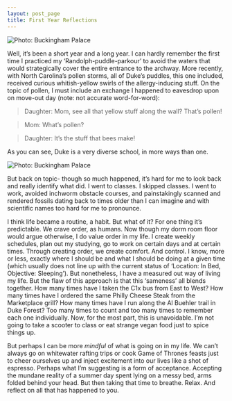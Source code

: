 ```yaml
---
layout: post_page
title: First Year Reflections
---
```


<img alt="Photo: Buckingham Palace" src="http://nmlin.org/Images/2015.05.07/randolpharch.jpg" style="max-width:630px;">

Well, it’s been a short year and a long year. I can hardly remember the first time I practiced my ‘Randolph-puddle-parkour’ to avoid the waters that would strategically cover the entire entrance to the archway. More recently, with North Carolina’s pollen storms, all of Duke’s puddles, this one included, received curious whitish-yellow swirls of the allergy-inducing stuff. On the topic of pollen, I must include an exchange I happened to eavesdrop upon on move-out day (note: not accurate word-for-word):

>Daughter: Mom, see all that yellow stuff along the wall? That’s pollen!

>Mom: What’s pollen?

>Daughter: It’s the stuff that bees make!

As you can see, Duke is a very diverse school, in more ways than one. 

<img alt="Photo: Buckingham Palace" src="http://nmlin.org/Images/2015.05.07/rainyneighborhoodfour.jpg" style="max-width:630px;">

But back on topic- though so much happened, it’s hard for me to look back and really identify what did. I went to classes. I skipped classes. I went to work, avoided inchworm obstacle courses, and painstakingly scanned and rendered fossils dating back to times older than I can imagine and with scientific names too hard for me to pronounce. 

I think life became a routine, a habit. But what of it? For one thing it’s predictable. We crave order, as humans. Now though my dorm room floor would argue otherwise, I do value order in my life. I create weekly schedules, plan out my studying, go to work on certain days and at certain times. Through creating order, we create comfort. And control. I know, more or less, exactly where I should be and what I should be doing at a given time (which usually does not line up with the current status of ‘Location: In Bed, Objective: Sleeping’). But nonetheless, I have a measured out way of living my life. But the flaw of this approach is that this ‘sameness’ all blends together. How many times have I taken the C1x bus from East to West? How many times have I ordered the same Philly Cheese Steak from the Marketplace grill? How many times have I run along the Al Buehler trail in Duke Forest? Too many times to count and too many times to remember each one individually. Now, for the most part, this is unavoidable. I’m not going to take a scooter to class or eat strange vegan food just to spice things up. 

But perhaps I can be more *mindful* of what is going on in my life. We can’t always go on whitewater rafting trips or cook Game of Thrones feasts just to cheer ourselves up and inject excitement into our lives like a shot of espresso. Perhaps what I’m suggesting is a form of acceptance. Accepting the mundane reality of a summer day spent lying on a messy bed, arms folded behind your head. But then taking that time to breathe. Relax. And reflect on all that has happened to you. 
